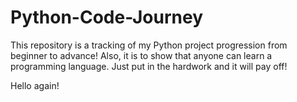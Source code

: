 # Python-Code-Journey
This repository is a tracking of my Python project progression from beginner to advance!
Also, it is to show that anyone can learn a programming language.
Just put in the hardwork and it will pay off!

Hello again!
